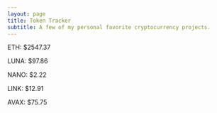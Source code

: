 ```yaml
---
layout: page
title: Token Tracker
subtitle: A few of my personal favorite cryptocurrency projects.
---
```


<!--BEGINCRYPTOINPUT-->
ETH: $2547.37

LUNA: $97.86

NANO: $2.22

LINK: $12.91

AVAX: $75.75

<!--ENDCRYPTOINPUT-->
